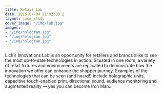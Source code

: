 ```yaml
---
title: Retail Lab
date: 2016-07-04 21:02:00 Z
layout: case_study
cover_image: "/img/lab.jpg"
images:
- "/img/hologram.jpg"
- "/img/hologram.jpg"
- "/img/hologram.jpg"
---
```


Lick’s Innovations Lab is an opportunity for retailers and brands alike to see the most up-to-date technologies in action.
Situated in one room, a variety of retail fixtures and environments are replicated to demonstrate how the innovation we offer can enhance the shopper journey.
Examples of the technologies that can be seen (and heard!) include holographic units, capacitive touch-enabled print, directional sound, audience monitoring and augmented reality — yes you can become Iron Man…
